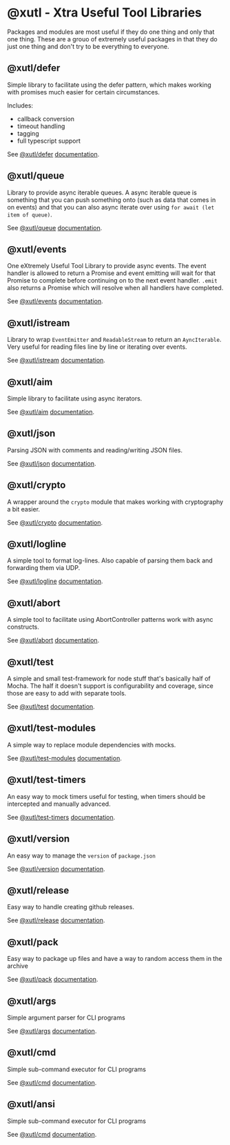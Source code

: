 # @xutl - Xtra Useful Tool Libraries

Packages and modules are most useful if they do one thing and only that one thing. These are a grouo of extremely useful packages in that they do just one thing and don't try to be everything to everyone.

## @xutl/defer

Simple library to facilitate using the defer pattern, which makes working with promises much easier for certain circumstances.

Includes:

- callback conversion
- timeout handling
- tagging
- full typescript support

See [@xutl/defer](https://github.com/xutl-es/defer/) [documentation](./defer.md).

## @xutl/queue

Library to provide async iterable queues. A async iterable queue is something that you can push something onto (such as data that comes in on events) and that you can also async iterate over using `for await (let item of queue)`.

See [@xutl/queue](https://github.com/xutl-es/queue/) [documentation](./queue.md).

## @xutl/events

One eXtremely Useful Tool Library to provide async events. The event handler is allowed to return a Promise and
event emitting will wait for that Promise to complete before continuing on to the next event handler. `.emit` also returns a Promise
which will resolve when all handlers have completed.

See [@xutl/events](https://github.com/xutl-es/events/) [documentation](./events.md).

## @xutl/istream

Library to wrap `EventEmitter` and `ReadableStream` to return an `AyncIterable`. Very useful for reading files line by line or iterating over events.

See [@xutl/istream](https://github.com/xutl-es/istream/) [documentation](./istream.md).

## @xutl/aim

Simple library to facilitate using async iterators.

See [@xutl/aim](https://github.com/xutl-es/aim/) [documentation](./aim.md).

## @xutl/json

Parsing JSON with comments and reading/writing JSON files.

See [@xutl/json](https://github.com/xutl-es/json/) [documentation](./json.md).

## @xutl/crypto

A wrapper around the `crypto` module that makes working with cryptography a bit easier.

See [@xutl/crypto](https://github.com/xutl-es/crypto/) [documentation](./crypto.md).

## @xutl/logline

A simple tool to format log-lines. Also capable of parsing them back and forwarding them via UDP.

See [@xutl/logline](https://github.com/xutl-es/logline/) [documentation](./logline.md).

## @xutl/abort

A simple tool to facilitate using AbortController patterns work with async constructs.

See [@xutl/abort](https://github.com/xutl-es/abort/) [documentation](./abort.md).

## @xutl/test

A simple and small test-framework for node stuff that's basically half of Mocha. The half it doesn't support is configurability and coverage, since those are easy to add with separate tools.

See [@xutl/test](https://github.com/xutl-es/test/) [documentation](./test.md).

## @xutl/test-modules

A simple way to replace module dependencies with mocks.

See [@xutl/test-modules](https://github.com/xutl-es/test-modules/) [documentation](./test-modules.md).

## @xutl/test-timers

An easy way to mock timers useful for testing, when timers should be intercepted and manually advanced.

See [@xutl/test-timers](https://github.com/xutl-es/test-timers/) [documentation](./test-timers.md).

## @xutl/version

An easy way to manage the `version` of `package.json`

See [@xutl/version](https://github.com/xutl-es/version/) [documentation](./version.md).

## @xutl/release

Easy way to handle creating github releases.

See [@xutl/release](https://github.com/xutl-es/release/) [documentation](./release.md).

## @xutl/pack

Easy way to package up files and have a way to random access them in the archive

See [@xutl/pack](https://github.com/xutl-es/pack/) [documentation](./pack.md).

## @xutl/args

Simple argument parser for CLI programs

See [@xutl/args](https://github.com/xutl-es/args/) [documentation](./args.md).

## @xutl/cmd

Simple sub-command executor for CLI programs

See [@xutl/cmd](https://github.com/xutl-es/cmd/) [documentation](./cmd.md).

## @xutl/ansi

Simple sub-command executor for CLI programs

See [@xutl/cmd](https://github.com/xutl-es/cmd/) [documentation](./cmd.md).
